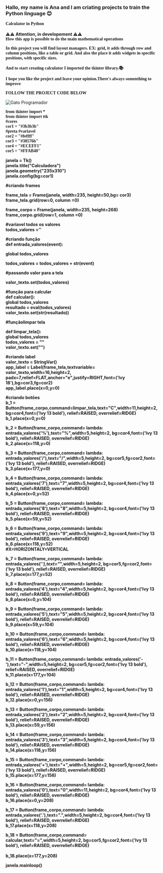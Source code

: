   ### Hallo, my name is Ana and I am criating projects to train the Python linguage 😊 </br>
<span style="font-family:Verdana"> <b>Calculator in Python </b></span> </br>
<br> ⚠️⚠️ <b>Attention, in developement </b>⚠️⚠️ <br/>
<span style="font-family:Verdana"> <b> How this app is possible to do the main mathematical operations </b></span> </br>

<span style="font-family:Verdana"> <b> In this project you will find layout managers.
EX: grid, it adds through row and column positions, like a table or grid. 
And also the place it adds widgets in specific positions, with specific sizes.  </b></span> </br>

<span style="font-family:Verdana"> <b> And to start creating calculator I imported the tkinter library.📚  </b></span> </br>

<span style="font-family:Verdana"> <b> I hope you like the project and leave your opinion.There's always somenthing to improve 📖 </b></span> </br>


 <span style="font-family:Verdana"> <b>FOLLOW THE PROJECT CODE BELOW </b></span> </br>
 

![Gato Programador](https://media.giphy.com/media/VbnUQpnihPSIgIXuZv/giphy-downsized.gif)


 <span style="font-family:Verdana"> <b>from tkinter import * </br>
from tkinter import ttk </br>
#cores  </br>
cor1 = "#3b3b3b" </br>  #preta #variavel  
cor2 = "#feffff"  </br>
cor3 = "#38576b"  </br>
cor4 = "#ECEFF1"  </br>
cor5 = "#FFAB40"  </br>

janela = Tk()  </br>
janela.title("Calculadora")  </br>
janela.geometry("235x310")   </br>
janela.config(bg=cor1)  </br>


#criando frames </br>

frame_tela = Frame(janela, width=235, height=50,bg= cor3) </br>
frame_tela.grid(row=0, column =0) </br>

frame_corpo = Frame(janela, width=235, height=268) </br>
frame_corpo.grid(row=1, column =0) </br>

#variavel todos os valores </br>
todos_valores ='' </br>


#criando função </br>
def entrada_valores(event): </br>

  global todos_valores </br>

  todos_valores = todos_valores + str(event) </br>


#passando valor para a tela </br>

  valor_texto.set(todos_valores) </br>

#função para calcular </br>
def calcular(): </br>
    global todos_valores  </br>
    resultado = eval(todos_valores)  </br>
    valor_texto.set(str(resultado))  </br>

#funçãolimpar tela  </br>

def limpar_tela():  </br>
    global todos_valores  </br>
    todos_valores = ""  </br>
    valor_texto.set("")  </br>


#criando label  </br>
valor_texto = StringVar()  </br>
app_label = Label(frame_tela,textvariable= valor_texto,width=16,height=2, padx=7,relief=FLAT,anchor="e",justify=RIGHT,font=('Ivy 18'),bg=cor3,fg=cor2) </br>
app_label.place(x=0,y=0)  </br>



#criando botões  </br>
b_1 = Button(frame_corpo,command=limpar_tela,text="C",width=11,height=2, bg=cor4,font=('Ivy 13 bold'), relief=RAISED, overrelief=RIDGE) </br>
b_1.place(x=0,y=0)  </br>

b_2 = Button(frame_corpo,command= lambda: entrada_valores('%'),text="%",width=5,height=2, bg=cor4,font=('Ivy 13 bold'), relief=RAISED, overrelief=RIDGE)</br>
b_2.place(x=118,y=0) </br>

b_3 = Button(frame_corpo,command= lambda: entrada_valores('/'),text="/",width=5,height=2, bg=cor5,fg=cor2,font=('Ivy 13 bold'), relief=RAISED, overrelief=RIDGE) </br>
b_3.place(x=177,y=0) </br>


b_4 = Button(frame_corpo,command= lambda: entrada_valores('7'),text="7",width=5,height=2, bg=cor4,font=('Ivy 13 bold'), relief=RAISED, overrelief=RIDGE)</br>
b_4.place(x=0,y=52) </br>

b_5 = Button(frame_corpo,command= lambda: entrada_valores('8'),text="8",width=5,height=2, bg=cor4,font=('Ivy 13 bold'), relief=RAISED, overrelief=RIDGE)</br>
b_5.place(x=59,y=52)</br>

b_6 = Button(frame_corpo,command= lambda: entrada_valores('9'),text="9",width=5,height=2, bg=cor4,font=('Ivy 13 bold'), relief=RAISED, overrelief=RIDGE)</br>
b_6.place(x=118,y=52)  </br> #X=HORIZONTALY=VERTICAL

b_7 = Button(frame_corpo,command= lambda: entrada_valores('*'),text="*",width=5,height=2, bg=cor5,fg=cor2,font=('Ivy 13 bold'), relief=RAISED, overrelief=RIDGE)</br>
b_7.place(x=177,y=52)</br>

b_8 = Button(frame_corpo,command= lambda: entrada_valores('4'),text="4",width=5,height=2, bg=cor4,font=('Ivy 13 bold'), relief=RAISED, overrelief=RIDGE)</br>
b_8.place(x=0,y=104)</br>

b_9 = Button(frame_corpo,command= lambda: entrada_valores('5'),text="5",width=5,height=2, bg=cor4,font=('Ivy 13 bold'), relief=RAISED, overrelief=RIDGE)</br>
b_9.place(x=59,y=104)</br>

b_10 = Button(frame_corpo,command= lambda: entrada_valores('6'),text="6",width=5,height=2, bg=cor4,font=('Ivy 13 bold'), relief=RAISED, overrelief=RIDGE)</br>
b_10.place(x=118,y=104)</br>

b_11 = Button(frame_corpo,command= lambda: entrada_valores('-'),text="-",width=5,height=2, bg=cor5,fg=cor2,font=('Ivy 13 bold'), relief=RAISED, overrelief=RIDGE)</br>
b_11.place(x=177,y=104)</br>

b_12 = Button(frame_corpo,command= lambda: entrada_valores('1'),text="1",width=5,height=2, bg=cor4,font=('Ivy 13 bold'), relief=RAISED, overrelief=RIDGE)</br>
b_12.place(x=0,y=156)</br>

b_13 = Button(frame_corpo,command= lambda: entrada_valores('2'),text="2",width=5,height=2, bg=cor4,font=('Ivy 13 bold'), relief=RAISED, overrelief=RIDGE)</br>
b_13.place(x=59,y=156)</br>

b_14 = Button(frame_corpo,command= lambda: entrada_valores('3'),text="3",width=5,height=2, bg=cor4,font=('Ivy 13 bold'), relief=RAISED, overrelief=RIDGE)</br>
b_14.place(x=118,y=156)</br>

b_15 = Button(frame_corpo,command= lambda: entrada_valores('+'),text="+",width=5,height=2, bg=cor5,fg=cor2,font=('Ivy 13 bold'), relief=RAISED, overrelief=RIDGE)</br>
b_15.place(x=177,y=156)</br>

b_16 = Button(frame_corpo,command= lambda: entrada_valores('0'),text="0",width=11,height=2, bg=cor4,font=('Ivy 13 bold'), relief=RAISED, overrelief=RIDGE)</br>
b_16.place(x=0,y=208)</br>

b_17 = Button(frame_corpo,command= lambda: entrada_valores('.'),text=".",width=5,height=2, bg=cor4,font=('Ivy 13 bold'), relief=RAISED, overrelief=RIDGE)</br>
b_17.place(x=118,y=208)</br>

b_18 = Button(frame_corpo,command= calcular,text="=",width=5,height=2, bg=cor5,fg=cor2,font=('Ivy 13 bold'), relief=RAISED, overrelief=RIDGE)</br>  
b_18.place(x=177,y=208)</br>


janela.mainloop()  </b></span> </br>



